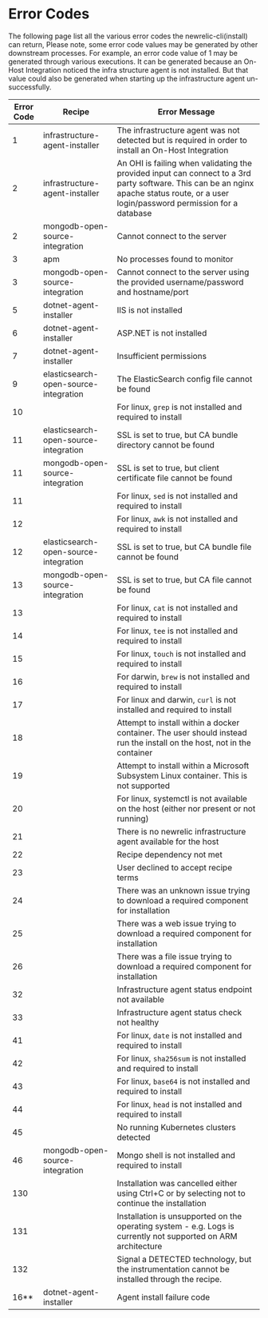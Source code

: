 # Error Codes

The following page list all the various error codes the newrelic-cli(install) can return,
Please note, some error code values may be generated by other downstream processes. For example, an error code value of 1 may be generated through various executions. It can be generated because an On-Host Integration noticed the infra structure agent is not installed. But that value could also be generated when starting up the infrastructure agent un-successfully.

| Error Code | Recipe                                | Error Message                                                                                                                                                                           |
|------------|---------------------------------------|-----------------------------------------------------------------------------------------------------------------------------------------------------------------------------------------|
| 1          | infrastructure-agent-installer        | The infrastructure agent was not detected but is required in order to install an On-Host Integration                                                                                    |
| 2          | infrastructure-agent-installer        | An OHI is failing when validating the provided input can connect to a 3rd party software. This can be an nginx  apache status route, or a user login/password permission for a database |
| 2          | mongodb-open-source-integration       | Cannot connect to the server                                                                                                                                                            |
| 3          | apm                                   | No processes found to monitor                                                                                                                                                           |
| 3          | mongodb-open-source-integration       | Cannot connect to the server using the provided username/password and hostname/port                                                                                                     |
| 5          | dotnet-agent-installer                | IIS is not installed                                                                                                                                                                    |
| 6          | dotnet-agent-installer                | ASP.NET is not installed                                                                                                                                                                |
| 7          | dotnet-agent-installer                | Insufficient permissions                                                                                                                                                                |
| 9          | elasticsearch-open-source-integration | The ElasticSearch config file cannot be found                                                                                                                                           |
| 10         |                                       | For linux, `grep` is not installed and required to install                                                                                                                              |
| 11         | elasticsearch-open-source-integration | SSL is set to true, but CA bundle directory cannot be found                                                                                                                             |
| 11         | mongodb-open-source-integration       | SSL is set to true, but client certificate file cannot be found                                                                                                                         |
| 11         |                                       | For linux, `sed` is not installed and required to install                                                                                                                               |
| 12         |                                       | For linux, `awk` is not installed and required to install                                                                                                                               |
| 12         | elasticsearch-open-source-integration | SSL is set to true, but CA bundle file cannot be found                                                                                                                                  |
| 13         | mongodb-open-source-integration       | SSL is set to true, but CA file cannot be found                                                                                                                                         |
| 13         |                                       | For linux, `cat` is not installed and required to install                                                                                                                               |
| 14         |                                       | For linux, `tee` is not installed and required to install                                                                                                                               |
| 15         |                                       | For linux, `touch` is not installed and required to install                                                                                                                             |
| 16         |                                       | For darwin, `brew` is not installed and required to install                                                                                                                             |
| 17         |                                       | For linux and darwin, `curl` is not installed and required to install                                                                                                                   |
| 18         |                                       | Attempt to install within a docker container. The user should instead run the install on the host, not in the container                                                                 |
| 19         |                                       | Attempt to install within a Microsoft Subsystem Linux container. This is not supported                                                                                                  |
| 20         |                                       | For linux, systemctl is not available on the host (either nor present or not running)                                                                                                   |
| 21         |                                       | There is no newrelic infrastructure agent available for the host                                                                                                                        |
| 22         |                                       | Recipe dependency not met                                                                                                                                                               |
| 23         |                                       | User declined to accept recipe terms                                                                                                                                                    |
| 24         |                                       | There was an unknown issue trying to download a required component for installation                                                                                                     |
| 25         |                                       | There was a web issue trying to download a required component for installation                                                                                                          |
| 26         |                                       | There was a file issue trying to download a required component for installation                                                                                                         |
| 32         |                                       | Infrastructure agent status endpoint not available                                                                                                                                      |
| 33         |                                       | Infrastructure agent status check not healthy                                                                                                                                           |
| 41         |                                       | For linux, `date` is not installed and required to install                                                                                                                              |
| 42         |                                       | For linux, `sha256sum` is not installed and required to install                                                                                                                         |
| 43         |                                       | For linux, `base64` is not installed and required to install                                                                                                                            |
| 44         |                                       | For linux, `head` is not installed and required to install                                                                                                                              |
| 45         |                                       | No running Kubernetes clusters detected                                                                                                                                                 |
| 46         | mongodb-open-source-integration       | Mongo shell is not installed and required to install                                                                                                                                    |
| 130        |                                       | Installation was cancelled either using Ctrl+C or by selecting not to continue the installation                                                                                         |
| 131        |                                       | Installation is unsupported on the operating system - e.g. Logs is currently not supported on ARM architecture                                                                          |
| 132        |                                       | Signal a DETECTED technology, but the instrumentation cannot be installed through the recipe.                                                                                           |
| 16**       | dotnet-agent-installer                | Agent install failure code                                                                                                                                                              |

